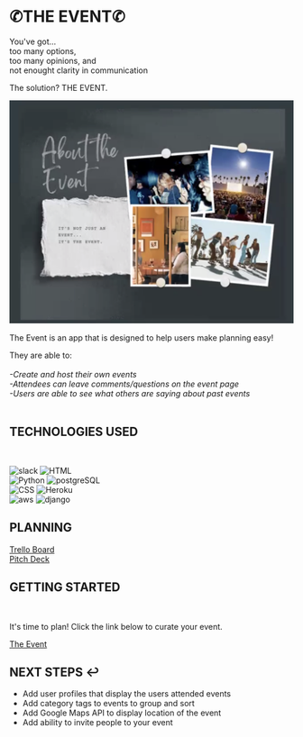 # ✆THE EVENT✆

You've got...<br>
too many options,<br>
too many opinions, and<br>
not enought clarity in communication

The solution? THE EVENT.

![theevent](/main_app/static/pictures/theevent1.png)

The Event is an app that is designed to help users make planning easy! 

They are able to:<br><br>
   <i> -Create and host their own events<br> 
    -Attendees can leave comments/questions on the event page<br>
    -Users are able to see what others are saying about past events
    </i>
<br>
<br>

## TECHNOLOGIES USED

<br>

![slack](https://img.shields.io/badge/Slack-4A154B?style=for-the-badge&logo=slack&logoColor=white)
![HTML](https://img.shields.io/badge/HTML-239120?style=for-the-badge&logo=html5&logoColor=white)<br>
![Python](	https://img.shields.io/badge/Python-3776AB?style=for-the-badge&logo=python&logoColor=white)
![postgreSQL](https://img.shields.io/badge/PostgreSQL-316192?style=for-the-badge&logo=postgresql&logoColor=white)<br>
![CSS](https://img.shields.io/badge/CSS-239120?&style=for-the-badge&logo=css3&logoColor=white)
![Heroku](https://img.shields.io/badge/Heroku-430098?style=for-the-badge&logo=heroku&logoColor=white)<br>
![aws](https://img.shields.io/badge/Amazon_AWS-232F3E?style=for-the-badge&logo=amazon-aws&logoColor=white)
![django](https://img.shields.io/badge/Django-092E20?style=for-the-badge&logo=django&logoColor=white)

## PLANNING


<a href="https://trello.com/b/wlEDiSBg/the-event">Trello Board</a><br>
<a href="https://docs.google.com/presentation/d/12xrMeaQ7gMhWV4jPQPZaItEWKzaIfjuJVGoq8fnh6PE/edit?usp=sharing">Pitch Deck</a>

## GETTING STARTED

<br>

It's time to plan! Click the link below to curate your event.

<a href="https://the-event.herokuapp.com/">The Event</a>



## NEXT STEPS ↩︎

- Add user profiles that display the users attended events
- Add category tags to events to group and sort 
- Add Google Maps API to display location of the event
- Add ability to invite people to your event